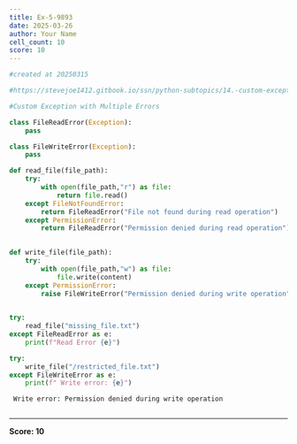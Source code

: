 ```yaml
---
title: Ex-5-9893
date: 2025-03-26
author: Your Name
cell_count: 10
score: 10
---
```


```python
#created at 20250315
```


```python
#https://stevejoe1412.gitbook.io/ssn/python-subtopics/14.-custom-exceptions
```


```python
#Custom Exception with Multiple Errors
```


```python
class FileReadError(Exception):
    pass
```


```python
class FileWriteError(Exception):
    pass
```


```python
def read_file(file_path):
    try:
        with open(file_path,"r") as file:
            return file.read()
    except FileNotFoundError:
        return FileReadError("File not found during read operation")
    except PermissionError:
        return FileReadError("Permission denied during read operation")
        
```


```python
def write_file(file_path):
    try:
        with open(file_path,"w") as file:
            file.write(content)
    except PermissionError:
        raise FileWriteError("Permission denied during write operation")
        
```


```python
try:
    read_file("missing_file.txt")
except FileReadError as e:
    print(f"Read Error {e}")
```


```python
try:
    write_file("/restricted_file.txt")
except FileWriteError as e:
    print(f" Write error: {e}")
```

     Write error: Permission denied during write operation



```python

```


---
**Score: 10**